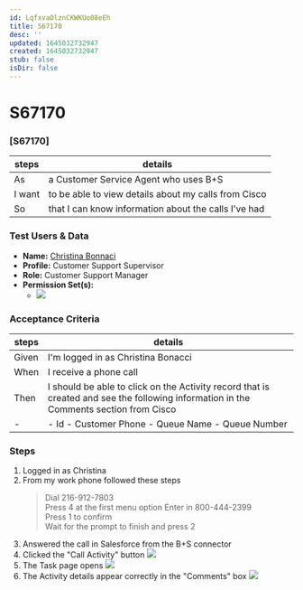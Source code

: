 ```yaml
---
id: LqfxvaOlznCKWKUo08eEh
title: S67170
desc: ''
updated: 1645032732947
created: 1645032732947
stub: false
isDir: false
---
```

# S67170

### [S67170]

| steps  | details                                              |
| ------ | ---------------------------------------------------- |
| As     | a Customer Service Agent who uses B+S                |
| I want | to be able to view details about my calls from Cisco |
| So     | that I can know information about the calls I've had |

### Test Users & Data

- **Name:** [Christina Bonnaci](https://sherwin--qa.lightning.force.com/lightning/setup/ManageUsers/page?address=%2F00541000003qSQhAAM%3Fnoredirect%3D1%26isUserEntityOverride%3D1)
- **Profile:** Customer Support Supervisor
- **Role:** Customer Support Manager
- **Permission Set(s):**
  - ![](/assets/images/2022-02-07-14-10-15.png)

### Acceptance Criteria 

| steps | details                                                                                                                               |
| ----- | ------------------------------------------------------------------------------------------------------------------------------------- |
| Given | I'm logged in as Christina Bonacci                                                                                                    |
| When  | I receive a phone call                                                                                                                |
| Then  | I should be able to click on the Activity record that is created and see the following information in the Comments section from Cisco |
| -     | - Id - Customer Phone - Queue Name - Queue Number                                                                                     |

### Steps

1. Logged in as Christina
2. From my work phone followed these steps
   > Dial 216-912-7803  
   > Press 4 at the first menu option 
   > Enter in 800-444-2399  
   > Press 1 to confirm  
   > Wait for the prompt to finish and press 2
3. Answered the call in Salesforce from the B+S connector
4. Clicked the "Call Activity" button
   ![](/assets/images/2022-02-14-15-47-03.png)
5. The Task page opens
   ![](/assets/images/2022-02-14-15-47-57.png)
6. The Activity details appear correctly in the "Comments" box
   ![](/assets/images/2022-02-14-15-49-36.png)
